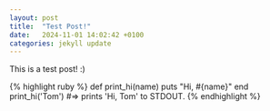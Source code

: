 ```yaml
---
layout: post
title:  "Test Post!"
date:   2024-11-01 14:02:42 +0100
categories: jekyll update
---
```


This is a test post! :)

{% highlight ruby %}
def print_hi(name)
  puts "Hi, #{name}"
end
print_hi('Tom')
#=> prints 'Hi, Tom' to STDOUT.
{% endhighlight %}